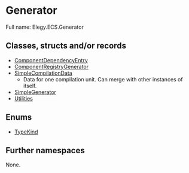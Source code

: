 ﻿
# Generator

Full name: Elegy.ECS.Generator

## Classes, structs and/or records

* [ComponentDependencyEntry](ComponentDependencyEntry.md)
* [ComponentRegistryGenerator](ComponentRegistryGenerator.md)
* [SimpleCompilationData](SimpleCompilationData.md)
  * Data for one compilation unit. Can merge with other instances of itself. 
* [SimpleGenerator](SimpleGenerator.md)
* [Utilities](Utilities.md)

## Enums

* [TypeKind](TypeKind.md)

## Further namespaces

None.


